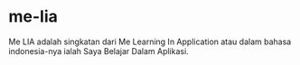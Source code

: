# me-lia
Me LIA adalah singkatan dari Me Learning In Application atau dalam bahasa indonesia-nya ialah Saya Belajar Dalam Aplikasi.
